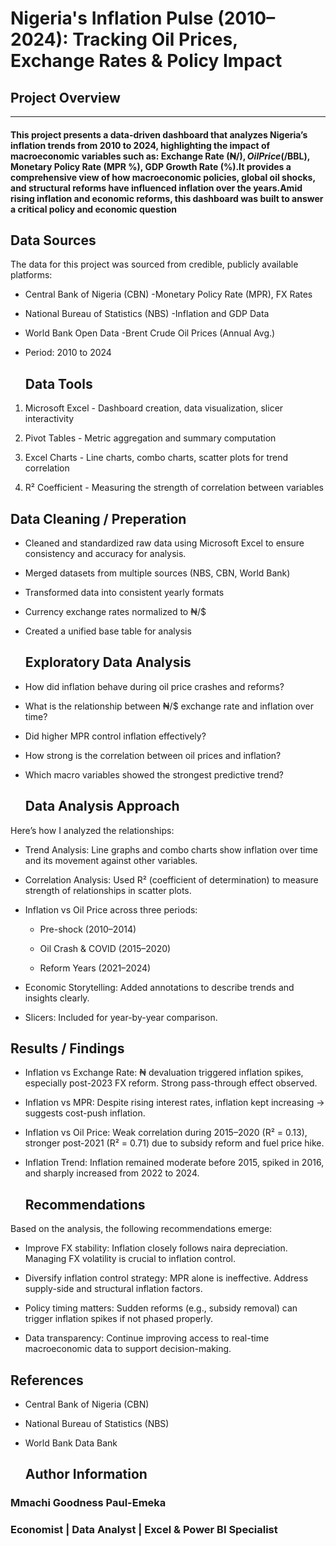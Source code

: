 # Nigeria's Inflation Pulse (2010–2024): Tracking Oil Prices, Exchange Rates & Policy Impact

## Project Overview
---
#### This project presents a data-driven dashboard that analyzes Nigeria’s inflation trends from 2010 to 2024, highlighting the impact of macroeconomic variables such as: Exchange Rate (₦/$), Oil Price ($/BBL), Monetary Policy Rate (MPR %), GDP Growth Rate (%).It provides a comprehensive view of how macroeconomic policies, global oil shocks, and structural reforms have influenced inflation over the years.Amid rising inflation and economic reforms, this dashboard was built to answer a critical policy and economic question

## Data Sources

The data for this project was sourced from credible, publicly available platforms:

- Central Bank of Nigeria (CBN) -Monetary Policy Rate (MPR), FX Rates

- National Bureau of Statistics (NBS) -Inflation and GDP Data

- World Bank Open Data -Brent Crude Oil Prices (Annual Avg.)

- Period: 2010 to 2024

  ## Data Tools

1. Microsoft Excel - Dashboard creation, data visualization, slicer interactivity
  
2. Pivot Tables - Metric aggregation and summary computation
  
3. Excel Charts - Line charts, combo charts, scatter plots for trend correlation
  
4. R² Coefficient - Measuring the strength of correlation between variables

## Data Cleaning / Preperation

- Cleaned and standardized raw data using Microsoft Excel to ensure consistency and accuracy for analysis.
  
- Merged datasets from multiple sources (NBS, CBN, World Bank)

- Transformed data into consistent yearly formats

- Currency exchange rates normalized to ₦/$

- Created a unified base table for analysis

  ## Exploratory Data Analysis

- How did inflation behave during oil price crashes and reforms?

- What is the relationship between ₦/$ exchange rate and inflation over time?

- Did higher MPR control inflation effectively?

- How strong is the correlation between oil prices and inflation?

- Which macro variables showed the strongest predictive trend?

  ## Data Analysis Approach

Here’s how I analyzed the relationships:

- Trend Analysis: Line graphs and combo charts show inflation over time and its movement against other variables.

- Correlation Analysis: Used R² (coefficient of determination) to measure strength of relationships in scatter plots.

- Inflation vs Oil Price across three periods:

   - Pre-shock (2010–2014)

   - Oil Crash & COVID (2015–2020)

   - Reform Years (2021–2024)

- Economic Storytelling: Added annotations to describe trends and insights clearly.

- Slicers: Included for year-by-year comparison.

## Results / Findings

- Inflation vs Exchange Rate: ₦ devaluation triggered inflation spikes, especially post-2023 FX reform. Strong pass-through effect observed.

- Inflation vs MPR: Despite rising interest rates, inflation kept increasing → suggests cost-push inflation.

- Inflation vs Oil Price: Weak correlation during 2015–2020 (R² = 0.13), stronger post-2021 (R² = 0.71) due to subsidy reform and fuel price hike.

- Inflation Trend: Inflation remained moderate before 2015, spiked in 2016, and sharply increased from 2022 to 2024.

  ## Recommendations

Based on the analysis, the following recommendations emerge:

- Improve FX stability: Inflation closely follows naira depreciation. Managing FX volatility is crucial to inflation control.

- Diversify inflation control strategy: MPR alone is ineffective. Address supply-side and structural inflation factors.

- Policy timing matters: Sudden reforms (e.g., subsidy removal) can trigger inflation spikes if not phased properly.

- Data transparency: Continue improving access to real-time macroeconomic data to support decision-making.

 ## References

- Central Bank of Nigeria (CBN)

- National Bureau of Statistics (NBS)

- World Bank Data Bank

  ## Author Information
### Mmachi Goodness Paul-Emeka
### Economist | Data Analyst | Excel & Power BI Specialist
  
